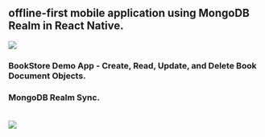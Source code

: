 ## offline-first mobile application using MongoDB Realm in React Native.

<img src="https://lakshmankambam.com/0-7MRDB.gif" />

### BookStore Demo App - Create, Read, Update, and Delete Book Document Objects.<br/>
### MongoDB Realm Sync. <br/><br/>
<img src="https://lakshmankambam.com/MongoDBRealmDemoAppUIScreens.png" />


